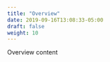 ```yaml
---
title: "Overview"
date: 2019-09-16T13:08:33-05:00
draft: false
weight: 10
---
```


Overview content

